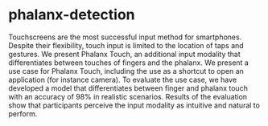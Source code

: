 # phalanx-detection

Touchscreens are the most successful input method for smartphones. Despite their flexibility, touch input is limited to the location of taps and gestures. We present Phalanx Touch, an additional input modality that differentiates between touches of fingers and the phalanx. We present a use case for Phalanx Touch, including the use as a shortcut to open an application (for instance camera). To evaluate the use case, we have developed a model that differentiates between finger and phalanx touch with an accuracy of 98% in realistic scenarios. Results of the evaluation show that participants perceive the input modality as intuitive and natural to perform.
